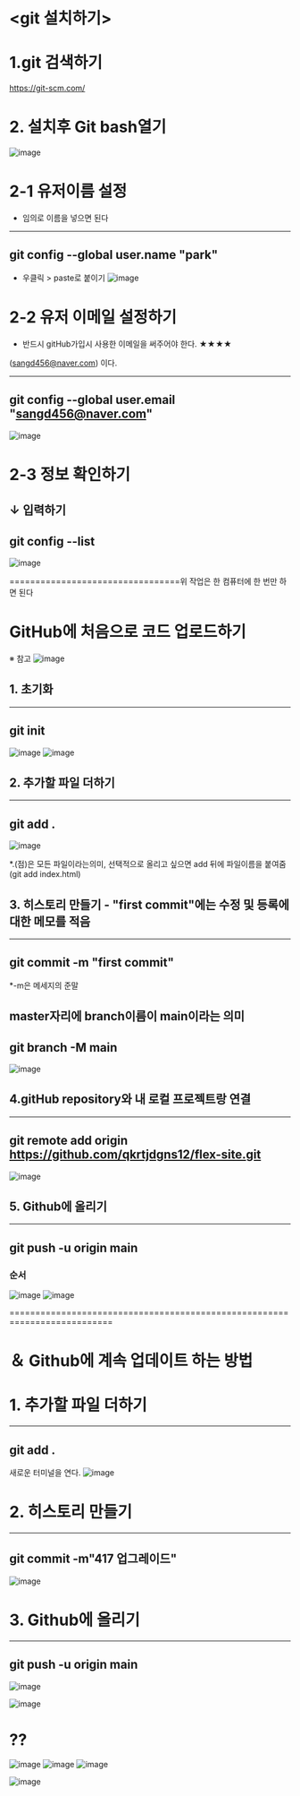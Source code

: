 # <git 설치하기>
# 1.git 검색하기 
https://git-scm.com/

# 2. 설치후 Git bash열기 
![image](https://github.com/qkrtjdgns12/spline-memo/assets/163283968/51a170f5-ba65-43e5-87d7-703dd96559ce)

# 2-1 유저이름 설정
- 임의로 이름을 넣으면 된다



---
git config --global user.name "park"
---



* 우클릭 > paste로 붙이기
![image](https://github.com/qkrtjdgns12/spline-memo/assets/163283968/56be2799-65b0-4828-8286-f87b50a1cf8b)


# 2-2 유저 이메일 설정하기
- 반드시 gitHub가입시 사용한 이메일을 써주어야 한다. ★★★★

(sangd456@naver.com) 이다.

---

git config --global user.email "sangd456@naver.com"
---

![image](https://github.com/qkrtjdgns12/spline-memo/assets/163283968/6a813935-5e24-4d5b-bd08-1203ce010d77)


# 2-3 정보 확인하기

↓ 입력하기
---
git config --list
---

![image](https://github.com/qkrtjdgns12/spline-memo/assets/163283968/170e57d6-84d2-4467-be8f-7320684f3a49)


=================================위 작업은 한 컴퓨터에 한 번만 하면 된다

# GitHub에 처음으로 코드 업로드하기

※ 참고
![image](https://github.com/qkrtjdgns12/spline-memo/assets/163283968/14f6ee6e-c7a1-4a74-bc71-dffb6b62c269)

## 1. 초기화

 ---
 git init
 ---
 ![image](https://github.com/qkrtjdgns12/spline-memo/assets/163283968/a9b7e8c9-7dcb-422b-8757-8d797e2499f5)
![image](https://github.com/qkrtjdgns12/spline-memo/assets/163283968/66ab2e1e-f0bb-4680-b00b-f5c4145b9426)

## 2. 추가할 파일 더하기

 ---
 git add .
 ---
![image](https://github.com/qkrtjdgns12/spline-memo/assets/163283968/8c4fa614-9190-46bf-95cf-64110001f68f)



*.(점)은 모든 파일이라는의미, 선택적으로 올리고 싶으면 add 뒤에 파일이름을 붙여줌 (git add index.html)

## 3. 히스토리 만들기 - "first commit"에는 수정 및 등록에 대한 메모를 적음

 ---
 git commit -m "first commit"
 ---
 *-m은 메세지의 준말
 

master자리에 branch이름이 main이라는 의미
 ---
 git branch -M main
 ---

![image](https://github.com/qkrtjdgns12/spline-memo/assets/163283968/fcfccab0-83ba-4264-8f14-39e8453019b4)

## 4.gitHub repository와 내 로컬 프로젝트랑 연결

---
git remote add origin https://github.com/qkrtjdgns12/flex-site.git
---
![image](https://github.com/qkrtjdgns12/spline-memo/assets/163283968/7c6a7567-1d54-4bdf-969d-7909e4ef4d1c)


## 5. Github에 올리기
---
git push -u origin main
---
### 순서
![image](https://github.com/qkrtjdgns12/spline-memo/assets/163283968/4a3feaa4-29b6-4302-b3ca-067ebd48c8f1)
![image](https://github.com/qkrtjdgns12/spline-memo/assets/163283968/a3e4911b-9a5f-46eb-ad77-ac89e84988bc)




==========================================================================
# ＆ Github에 계속 업데이트 하는 방법 

# 1. 추가할 파일 더하기 
---
git add .
---
새로운 터미널을 연다.
![image](https://github.com/qkrtjdgns12/spline-memo/assets/163283968/16f5c61b-c887-4595-a14b-758b047f8bda)


# 2. 히스토리 만들기

---
git commit -m"417 업그레이드"
---
![image](https://github.com/qkrtjdgns12/spline-memo/assets/163283968/84339910-04a4-44b0-94fe-2e6a66c658ed)


# 3. Github에 올리기

---
git push -u origin main
---
![image](https://github.com/qkrtjdgns12/spline-memo/assets/163283968/137d35b3-b8de-49be-9439-c582026a0083)

![image](https://github.com/qkrtjdgns12/spline-memo/assets/163283968/4b627891-8f2f-4814-be7c-514b46212506)


# ??
![image](https://github.com/qkrtjdgns12/spline-memo/assets/163283968/593b1785-eb46-4b5b-8bb2-5219723d61f8)
![image](https://github.com/qkrtjdgns12/spline-memo/assets/163283968/e1cd1d0d-3e89-4f2c-9a55-6be04edf5afc)
![image](https://github.com/qkrtjdgns12/spline-memo/assets/163283968/06ce6e6d-9428-4e71-8f35-0d5f2a68e2ef)

![image](https://github.com/qkrtjdgns12/spline-memo/assets/163283968/90de54ab-50fe-4fd4-a13c-a28697024a17)






 
